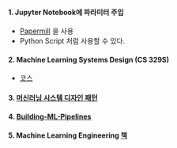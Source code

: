 #### 1. Jupyter Notebook에 파라미터 주입
- [Papermill](https://zzsza.github.io/mlops/2020/03/08/airflow-with-notebook-using-papermill/?fbclid=IwAR2tomaGhrG1voUnyase_hT2WV7ols4flXzPDKDL4JDqW-YIK6gf_5lh4lM0) 을 사용
- Python Script 처럼 사용할 수 있다.

#### 2. Machine Learning Systems Design (CS 329S)
- [코스](https://huyenchip.com/2020/10/27/ml-systems-design-stanford.html?fbclid=IwAR3vR3KTBnSHGXV6k9BOZJCTkFNA0BP4Qmzj1MqNepLD2SCLf8dcd9fEMCU)

#### 3. [머신러닝 시스템 디자인 패턴](https://mercari.github.io/ml-system-design-pattern/README_ko.html?fbclid=IwAR0minH5ZUmbungqNTvsquMDkVxHqVx1YTh3_WEaNLQdWX8wYB77zxlbpH8)

#### 4. [Building-ML-Pipelines](https://github.com/Building-ML-Pipelines/building-machine-learning-pipelines)

#### 5. Machine Learning Engineering [책](http://www.mlebook.com/wiki/doku.php)
